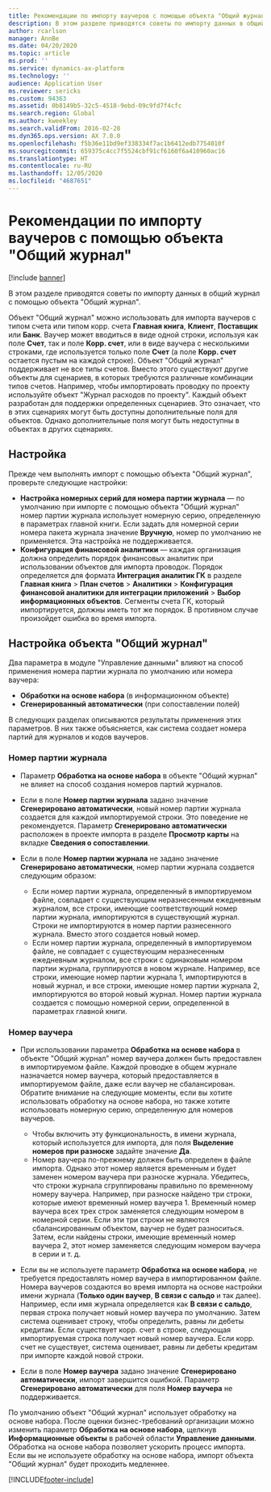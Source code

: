 ```yaml
---
title: Рекомендации по импорту ваучеров с помощью объекта "Общий журнал"
description: В этом разделе приводятся советы по импорту данных в общий журнал с помощью объекта "Общий журнал".
author: rcarlson
manager: AnnBe
ms.date: 04/20/2020
ms.topic: article
ms.prod: ''
ms.service: dynamics-ax-platform
ms.technology: ''
audience: Application User
ms.reviewer: sericks
ms.custom: 94363
ms.assetid: 0b8149b5-32c5-4518-9ebd-09c9fd7f4cfc
ms.search.region: Global
ms.author: kweekley
ms.search.validFrom: 2016-02-28
ms.dyn365.ops.version: AX 7.0.0
ms.openlocfilehash: f5b36e11bd9ef338334f7ac1b6412edb7754010f
ms.sourcegitcommit: 659375c4cc7f5524cbf91cf6160f6a410960ac16
ms.translationtype: HT
ms.contentlocale: ru-RU
ms.lasthandoff: 12/05/2020
ms.locfileid: "4687651"
---
```

# <a name="best-practices-for-importing-vouchers-by-using-the-general-journal-entity"></a>Рекомендации по импорту ваучеров с помощью объекта "Общий журнал"

[!include [banner](../includes/banner.md)]

В этом разделе приводятся советы по импорту данных в общий журнал с помощью объекта "Общий журнал".

Объект "Общий журнал" можно использовать для импорта ваучеров с типом счета или типом корр. счета **Главная книга**, **Клиент**, **Поставщик** или **Банк**. Ваучер может вводиться в виде одной строки, используя как поле **Счет**, так и поле **Корр. счет**, или в виде ваучера с несколькими строками, где используется только поле **Счет** (а поле **Корр. счет** остается пустым на каждой строке). Объект "Общий журнал" поддерживает не все типы счетов. Вместо этого существуют другие объекты для сценариев, в которых требуются различные комбинации типов счетов. Например, чтобы импортировать проводку по проекту используйте объект "Журнал расходов по проекту". Каждый объект разработан для поддержки определенных сценариев. Это означает, что в этих сценариях могут быть доступны дополнительные поля для объектов. Однако дополнительные поля могут быть недоступны в объектах в других сценариях.

## <a name="setup"></a>Настройка
Прежде чем выполнять импорт с помощью объекта "Общий журнал", проверьте следующие настройки:

- **Настройка номерных серий для номера партии журнала** — по умолчанию при импорте с помощью объекта "Общий журнал" номер партии журнала использует номерную серию, определенную в параметрах главной книги. Если задать для номерной серии номера пакета журнала значение **Вручную**, номер по умолчанию не применяется. Эта настройка не поддерживается.
- **Конфигурация финансовой аналитики** — каждая организация должна определить порядок финансовых аналитик при использовании объектов для импорта проводок. Порядок определяется для формата **Интеграция аналитик ГК** в разделе **Главная книга** &gt; **План счетов** &gt; **Аналитики** &gt; **Конфигурация финансовой аналитики для интеграции приложений** &gt; **Выбор информационных объектов**. Сегменты счета ГК, который импортируется, должны иметь тот же порядок. В противном случае произойдет ошибка во время импорта.

## <a name="general-journal-entity-setup"></a>Настройка объекта "Общий журнал"
Два параметра в модуле "Управление данными" влияют на способ применения номера партии журнала по умолчанию или номера ваучера:

- **Обработки на основе набора** (в информационном объекте)
- **Сгенерированный автоматически** (при сопоставлении полей)

В следующих разделах описываются результаты применения этих параметров. В них также объясняется, как система создает номера партий для журналов и кодов ваучеров.

### <a name="journal-batch-number"></a>Номер партии журнала

- Параметр **Обработка на основе набора** в объекте "Общий журнал" не влияет на способ создания номеров партий журналов.
- Если в поле **Номер партии журнала** задано значение **Сгенерировано автоматически**, новый номер партии журнала создается для каждой импортируемой строки. Это поведение не рекомендуется. Параметр **Сгенерировано автоматически** расположен в проекте импорта в разделе **Просмотр карты** на вкладке **Сведения о сопоставлении**.
- Если в поле **Номер партии журнала** не задано значение **Сгенерировано автоматически**, номер партии журнала создается следующим образом:

    - Если номер партии журнала, определенный в импортируемом файле, совпадает с существующим неразнесенным ежедневным журналом, все строки, имеющие соответствующий номер партии журнала, импортируются в существующий журнал. Строки не импортируются в номер партии разнесенного журнала. Вместо этого создается новый номер.
    - Если номер партии журнала, определенный в импортируемом файле, не совпадает с существующим неразнесенным ежедневным журналом, все строки с одинаковым номером партии журнала, группируются в новом журнале. Например, все строки, имеющие номер партии журнала 1, импортируются в новый журнал, и все строки, имеющие номер партии журнала 2, импортируются во второй новый журнал. Номер партии журнала создается с помощью номерной серии, определенной в параметрах главной книги.

### <a name="voucher-number"></a>Номер ваучера

- При использовании параметра **Обработка на основе набора** в объекте "Общий журнал" номер ваучера должен быть предоставлен в импортируемом файле. Каждой проводке в общем журнале назначается номер ваучера, который предоставляется в импортируемом файле, даже если ваучер не сбалансирован. Обратите внимание на следующие моменты, если вы хотите использовать обработку на основе набора, но также хотите использовать номерную серию, определенную для номеров ваучеров.

    - Чтобы включить эту функциональность, в имени журнала, который используется для импорта, для поля **Выделение номеров при разноске** задайте значение **Да**.
    - Номер ваучера по-прежнему должен быть определен в файле импорта. Однако этот номер является временным и будет заменен номером ваучера при разноске журнала. Убедитесь, что строки журнала сгруппированы правильно по временному номеру ваучера. Например, при разноске найдено три строки, которые имеют временный номер ваучера 1. Временный номер ваучера всех трех строк заменяется следующим номером в номерной серии. Если эти три строки не являются сбалансированным объектом, ваучер не будет разноситься. Затем, если найдены строки, имеющие временный номер ваучера 2, этот номер заменяется следующим номером ваучера в серии и т. д.

- Если вы не используете параметр **Обработка на основе набора**, не требуется предоставлять номер ваучера в импортированном файле. Номера ваучеров создаются во время импорта на основе настройки имени журнала (**Только один ваучер**, **В связи с сальдо** и так далее). Например, если имя журнала определяется как **В связи с сальдо**, первая строка получает новый номер ваучера по умолчанию. Затем система оценивает строку, чтобы определить, равны ли дебеты кредитам. Если существует корр. счет в строке, следующая импортируемая строка получает новый номер ваучера. Если корр. счет не существует, система оценивает, равны ли дебеты кредитам при импорте каждой новой строки.
- Если в поле **Номер ваучера** задано значение **Сгенерировано автоматически**, импорт завершится ошибкой. Параметр **Сгенерировано автоматически** для поля **Номер ваучера** не поддерживается.

По умолчанию объект "Общий журнал" использует обработку на основе набора. После оценки бизнес-требований организации можно изменить параметр **Обработка на основе набора**, щелкнув **Информационные объекты** в рабочей области **Управление данными**. Обработка на основе набора позволяет ускорить процесс импорта. Если вы не используете обработку на основе набора, импорт объекта "Общий журнал" будет проходить медленнее.


[!INCLUDE[footer-include](../../../includes/footer-banner.md)]